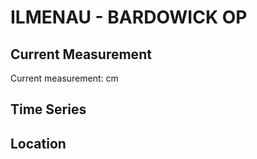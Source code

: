 # ILMENAU - BARDOWICK OP

## Current Measurement

Current measurement: <Value topic="rivers/pegel-online/ILMENAU/BARDOWICK OP/measurementValue"/> cm

## Time Series

<TimeSeries topic="rivers/pegel-online/ILMENAU/BARDOWICK OP/measurementValue" period="week" />

## Location

<WorldMap>
  <Marker lat="53.2910968548268" lon="10.401113855728596" labelTopic="rivers/pegel-online/ILMENAU/BARDOWICK OP" />
</WorldMap>

